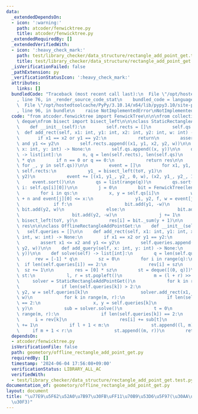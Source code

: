 ```yaml
---
data:
  _extendedDependsOn:
  - icon: ':warning:'
    path: atcoder/fenwicktree.py
    title: atcoder/fenwicktree.py
  _extendedRequiredBy: []
  _extendedVerifiedWith:
  - icon: ':heavy_check_mark:'
    path: test/library_checker/data_structure/rectangle_add_point_get.test.py
    title: test/library_checker/data_structure/rectangle_add_point_get.test.py
  _isVerificationFailed: false
  _pathExtension: py
  _verificationStatusIcon: ':heavy_check_mark:'
  attributes:
    links: []
  bundledCode: "Traceback (most recent call last):\n  File \"/opt/hostedtoolcache/PyPy/3.10.14/x64/lib/pypy3.10/site-packages/onlinejudge_verify/documentation/build.py\"\
    , line 76, in _render_source_code_stat\n    bundled_code = language.bundle(\n\
    \  File \"/opt/hostedtoolcache/PyPy/3.10.14/x64/lib/pypy3.10/site-packages/onlinejudge_verify/languages/python.py\"\
    , line 96, in bundle\n    raise NotImplementedError\nNotImplementedError\n"
  code: "from atcoder.fenwicktree import FenwickTree\n\n\nfrom collections import\
    \ deque\nfrom bisect import bisect_left\n\n\nclass StaticRectangleAddPointGet:\n\
    \    def __init__(self):\n        self.rects = []\n        self.qs = []\n\n  \
    \  def add_rect(self, x1: int, y1: int, x2: int, y2: int, w: int) -> None:\n \
    \       if x1 == x2 or y1 == y2:\n            return\n        assert x1 <= x2\
    \ and y1 <= y2\n        self.rects.append((x1, y1, x2, y2, w))\n\n    def add_query(self,\
    \ x: int, y: int) -> None:\n        self.qs.append((x, y))\n\n    def solve(self)\
    \ -> list[int]:\n        n, q = len(self.rects), len(self.qs)\n        res = [0]\
    \ * q\n        if n == 0 or q == 0:\n            return res\n\n        toY = sorted(set(y\
    \ for _, y in self.qs))\n\n        event = []\n        for x1, y1, x2, y2, w in\
    \ self.rects:\n            y1_ = bisect_left(toY, y1)\n            y2_ = bisect_left(toY,\
    \ y2)\n            event += [(x1, y1_, y2_, 0, w), (x2, y1_, y2_, 1, w)]\n   \
    \     event.sort()\n\n        qs = list(range(q))\n        qs.sort(key=lambda\
    \ i: self.qs[i][0])\n\n        j = 0\n        bit = FenwickTree(len(toY) + 1)\n\
    \        for i in qs:\n            x, y = self.qs[i]\n            while j < n\
    \ + n and event[j][0] <= x:\n                y1, y2, f, w = event[j][1:]\n   \
    \             if f:\n                    bit.add(y1, -w)\n                   \
    \ bit.add(y2, w)\n                else:\n                    bit.add(y1, w)\n\
    \                    bit.add(y2, -w)\n                j += 1\n            y =\
    \ bisect_left(toY, y)\n            res[i] = bit._sum(y + 1)\n\n        return\
    \ res\n\n\nclass OfflineRectangleAddPointGet:\n    def __init__(self):\n     \
    \   self.queries = []\n\n    def add_rect(self, x1: int, y1: int, x2: int, y2:\
    \ int, w: int) -> None:\n        if x1 == x2 or y1 == y2:\n            return\n\
    \        assert x1 <= x2 and y1 <= y2\n        self.queries.append((x1, y1, x2,\
    \ y2, w))\n\n    def add_query(self, x: int, y: int) -> None:\n        self.queries.append((x,\
    \ y))\n\n    def solve(self) -> list[int]:\n        q = len(self.queries)\n  \
    \      rev = [-1] * q\n        sz = 0\n        for i in range(q):\n          \
    \  if len(self.queries[i]) == 2:\n                rev[i] = sz\n              \
    \  sz += 1\n\n        res = [0] * sz\n        st = deque([(0, q)])\n        while\
    \ st:\n            l, r = st.popleft()\n            m = (l + r) >> 1\n       \
    \     solver = StaticRectangleAddPointGet()\n            for k in range(l, m):\n\
    \                if len(self.queries[k]) > 2:\n                    x1, y1, x2,\
    \ y2, w = self.queries[k]\n                    solver.add_rect(x1, y1, x2, y2,\
    \ w)\n            for k in range(m, r):\n                if len(self.queries[k])\
    \ == 2:\n                    x, y = self.queries[k]\n                    solver.add_query(x,\
    \ y)\n            sub = solver.solve()\n            t = 0\n            for k in\
    \ range(m, r):\n                if len(self.queries[k]) == 2:\n              \
    \      i = rev[k]\n                    res[i] += sub[t]\n                    t\
    \ += 1\n            if l + 1 < m:\n                st.append((l, m))\n       \
    \     if m + 1 < r:\n                st.append((m, r))\n        return res\n"
  dependsOn:
  - atcoder/fenwicktree.py
  isVerificationFile: false
  path: geometory/offline_rectangle_add_point_get.py
  requiredBy: []
  timestamp: '2024-06-04 17:56:08+09:00'
  verificationStatus: LIBRARY_ALL_AC
  verifiedWith:
  - test/library_checker/data_structure/rectangle_add_point_get.test.py
documentation_of: geometory/offline_rectangle_add_point_get.py
layout: document
title: "\u77E9\u5F62\u52A0\u7B97\u30FB\uFF11\u70B9\u53D6\u5F97(\u30AA\u30D5\u30E9\u30A4\
  \u30F3)"
---
```

